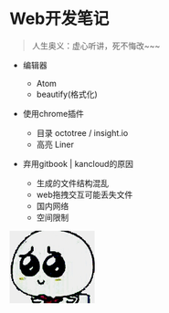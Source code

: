 # Web开发笔记

> 人生奥义：虚心听讲，死不悔改~~~

- 编辑器
  - Atom
  - beautify(格式化)

- 使用chrome插件
  - 目录 octotree / insight.io
  - 高亮 Liner

- 弃用gitbook | kancloud的原因
  - 生成的文件结构混乱
  - web拖拽交互可能丢失文件
  - 国内网络
  - 空间限制

![](/assets/xiong.gif)
